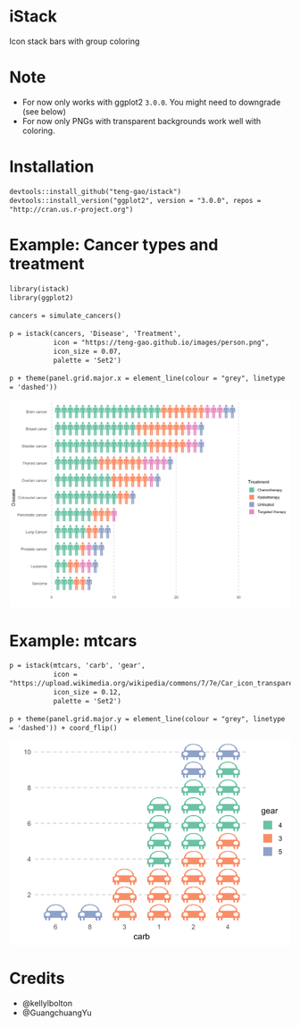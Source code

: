 # iStack
Icon stack bars with group coloring

# Note
- For now only works with ggplot2 `3.0.0`. You might need to downgrade (see below)
- For now only PNGs with transparent backgrounds work well with coloring.

# Installation
```
devtools::install_github("teng-gao/istack")
devtools::install_version("ggplot2", version = "3.0.0", repos = "http://cran.us.r-project.org")
```

# Example: Cancer types and treatment
```
library(istack)
library(ggplot2)

cancers = simulate_cancers()

p = istack(cancers, 'Disease', 'Treatment', 
           icon = "https://teng-gao.github.io/images/person.png",
           icon_size = 0.07,
           palette = 'Set2')

p + theme(panel.grid.major.x = element_line(colour = "grey", linetype = 'dashed')) 
```
![Alt text](cancers.png?raw=true "")


# Example: mtcars
```
p = istack(mtcars, 'carb', 'gear', 
           icon = "https://upload.wikimedia.org/wikipedia/commons/7/7e/Car_icon_transparent.png",
           icon_size = 0.12,
           palette = 'Set2')

p + theme(panel.grid.major.y = element_line(colour = "grey", linetype = 'dashed')) + coord_flip()
```
![Alt text](mtcars.png?raw=true "")

# Credits
 - @kellylbolton
 - @GuangchuangYu



